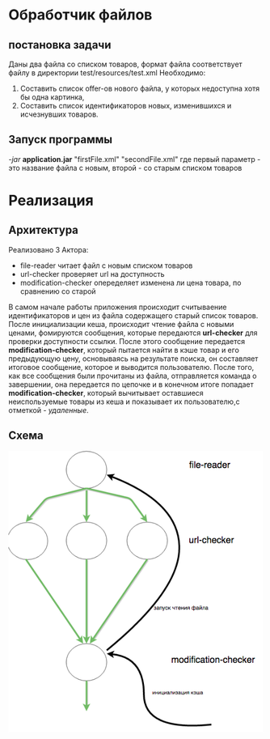#  Обработчик файлов
## постановка задачи
Даны два файла со списком товаров, формат файла соответствует файлу в директории test/resources/test.xml
Необходимо:
1. Составить список offer-ов нового файла, у которых недоступна хотя бы одна картинка,
2. Составить список идентификаторов новых, изменившихся и исчезнувших товаров.

## Запуск программы
*-jar* **application.jar**   "firstFile.xml" "secondFile.xml"
где первый параметр - это название файла с новым, второй - со старым списком товаров

# Реализация
## Архитектура
Реализовано 3 Актора:
* file-reader  читает файл с новым списком товаров
* url-checker  проверяет url на доступность
* modification-checker опеределяет изменена ли цена товара, по сравнению со старой

В самом начале работы приложения происходит считываение идентификаторов и цен из файла содержащего старый список товаров. 
После инициализации кеша, происходит чтение файла с новыми ценами, фомируются сообщения, которые передаются **url-checker** для проверки доступности 
ссылки. После этого сообщение передается  **modification-checker**, который пытается найти в кэше товар и его предыдующую цену,
основываясь на результате поиска, он составляет итоговое сообщение, которое и выводится пользователю. После того, как
все сообщения были прочитаны из файла, отправляется команда о завершении, она передается по цепочке и в конечном итоге попадает
**modification-checker**, который вычитывает оставшиеся неиспользуемые товары из кеша и показывает их пользователю,с отметкой - *удаленные*.

## Схема
![alt tag](https://raw.githubusercontent.com/izebit/AkkaExample/master/docs/diagram.png)
